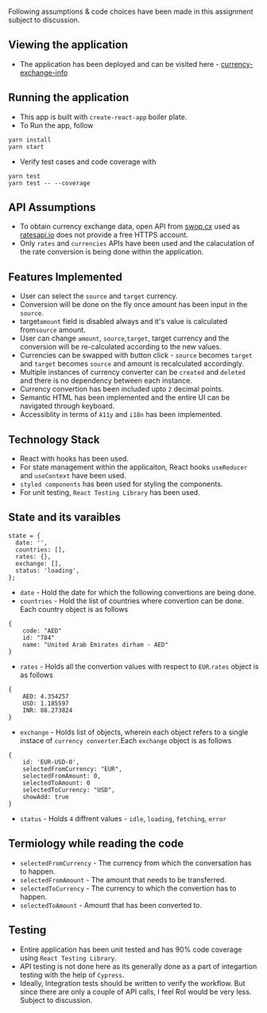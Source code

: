 Following assumptions & code choices have been made in this assignment subject to discussion.

## Viewing the application

- The application has been deployed and can be visited here - [currency-exchange-info](https://currency-exchange-info.netlify.app/)

## Running the application

- This app is built with `create-react-app` boiler plate.
- To Run the app, follow

```
yarn install
yarn start
```

- Verify test cases and code coverage with

```
yarn test
yarn test -- --coverage
```

## API Assumptions

- To obtain currency exchange data, open API from [swop.cx](https://swop.cx/) used as [ratesapi.io](https://ratesapi.io/) does not provide a free HTTPS account.
- Only `rates` and `currencies` APIs have been used and the calaculation of the rate conversion is being done within the application.

## Features Implemented

- User can select the `source` and `target` currency.
- Conversion will be done on the fly once amount has been input in the `source`.
- target`amount` field is disabled always and it's value is calculated from`source` amount.
- User can change `amount`, `source`,`target`, target currency and the conversion will be re-calculated according to the new values.
- Currencies can be swapped with button click - `source` becomes `target` and `target` becomes `source` and amount is recalculated accordingly.
- Multiple instances of currency converter can be `created` and `deleted` and there is no dependency between each instance.
- Currency convertion has been included upto `2` decimal points.
- Semantic HTML has been implemented and the entire UI can be navigated through keyboard.
- Accessiblity in terms of `A11y` and `i18n` has been implemented.

## Technology Stack

- React with hooks has been used.
- For state management within the applicaiton, React hooks `useReducer` and `useContext` have been used.
- `styled components` has been used for styling the components.
- For unit testing, `React Testing Library` has been used.

## State and its varaibles

```
state = {
  date: '',
  countries: [],
  rates: {},
  exchange: [],
  status: 'loading',
};
```

- `date` - Hold the date for which the following convertions are being done.
- `countries` - Hold the list of countries where convertion can be done. Each country object is as follows

```
{
    code: "AED"
    id: "784"
    name: "United Arab Emirates dirham - AED"
}
```

- `rates` - Holds all the convertion values with respect to `EUR`.`rates` object is as follows

```
{
    AED: 4.354257
    USD: 1.185597
    INR: 88.273824
}
```

- `exchange` - Holds list of objects, wherein each object refers to a single instace of `currency converter`.Each `exchange` object is as follows

```
{
    id: 'EUR-USD-0',
    selectedFromCurrency: "EUR",
    selectedFromAmount: 0,
    selectedToAmount: 0
    selectedToCurrency: "USD",
    showAdd: true
}
```

- `status` - Holds `4` diffrent values - `idle`, `loading`, `fetching`, `error`

## Termiology while reading the code

- `selectedFromCurrency` - The currency from which the conversation has to happen.
- `selectedFromAmount` - The amount that needs to be transferred.
- `selectedToCurrency` - The currency to which the convertion has to happen.
- `selectedToAmount` - Amount that has been converted to.

## Testing

- Entire application has been unit tested and has 90% code coverage using `React Testing Library`.
- API testing is not done here as its generally done as a part of integartion testing with the help of `Cypress`.
- Ideally, Integration tests should be written to verify the workflow. But since there are only a couple of API calls, I feel RoI would be very less. Subject to discussion.
